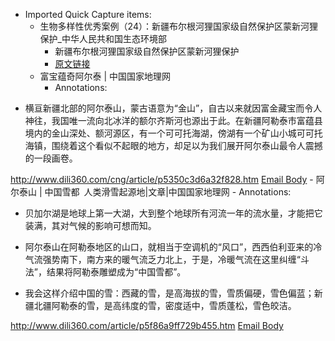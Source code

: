 - Imported Quick Capture items:
    - 生物多样性优秀案例（24）：新疆布尔根河狸国家级自然保护区蒙新河狸保护_中华人民共和国生态环境部
        - 新疆布尔根河狸国家级自然保护区蒙新河狸保护
        - [原文链接](https://www.mee.gov.cn/ywgz/zrstbh/swdyxbh/202212/t20221229_1008989.shtml)
    - 富宝蕴奇阿尔泰 | 中国国家地理网
        - Annotations:

* 横亘新疆北部的阿尔泰山，蒙古语意为“金山”，自古以来就因富金藏宝而令人神往，我国唯一流向北冰洋的额尔齐斯河也源出于此。在新疆阿勒泰市富蕴县境内的金山深处、额河源区，有一个可可托海湖，傍湖有一个矿山小城可可托海镇，围绕着这个看似不起眼的地方，却足以为我们展开阿尔泰山最令人震撼的一段画卷。



http://www.dili360.com/cng/article/p5350c3d6a32f828.htm [Email Body](https://files.todoist.com/bMBGwDorPTjDg6DzhQgq-pfUbBcaimWo1o0n3sUsy76AERUqtGBe8jJR9FMD-guM/by/21878347/as/file.html)
    - 阿尔泰山 | 中国雪都 人类滑雪起源地|文章|中国国家地理网
        - Annotations:

* 贝加尔湖是地球上第一大湖，大到整个地球所有河流一年的流水量，才能把它装满，其对气候的影响可想而知。

* 阿尔泰山在阿勒泰地区的山口，就相当于空调机的“风口”，西西伯利亚来的冷气流强势南下，南方来的暖气流乏力北上，于是，冷暖气流在这里纠缠“斗法”，结果将阿勒泰雕塑成为“中国雪都”。

* 我会这样介绍中国的雪：西藏的雪，是高海拔的雪，雪质偏硬，雪色偏蓝；新疆北疆阿勒泰的雪，是高纬度的雪，密度适中，雪质蓬松，雪色皎洁。



http://www.dili360.com/article/p5f86a9ff729b455.htm [Email Body](https://files.todoist.com/YD3SSwbouM-xwHEhmmie0-gRWKSf4-HIw_CyzxiAiz40L4zwvhv7BeQFUDWswGJC/by/21878347/as/file.html)
